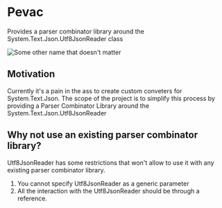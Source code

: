 # Pevac
Provides a parser combinator library around the System.Text.Json.Utf8JsonReader class

![Some other name that doesn't matter](https://github.com/BusHero/Pevac/actions/workflows/build.yaml/badge.svg)

## Motivation
Currently it's a pain in the ass to create custom conveters for System.Text.Json. The scope of the project is to simplify this process by providing a Parser Combinator Library around the System.Text.Json.Utf8JsonReader

## Why not use an existing parser combinator library?

Utf8JsonReader has some restrictions that won't allow to use it with any existing parser combinator library.
1. You cannot specify Utf8JsonReader as a generic parameter
2. All the interaction with the Utf8JsonReader should be through a reference.

